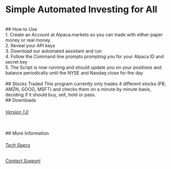 # Simple Automated Investing for All

<br>
## How to Use
<br>
1. Create an Account at Alpaca.markets so you can trade with either paper money or real money. <br>
2. Reveal your API keys<br>
3. Download our automated assistant and run <br>
4. Follow the Command line prompts prompting you for your Alpaca ID and secret key <br>
5. The Script is now running and should update you on your positions and balance periodically until the NYSE and Nasdaq close for the day <br>
<br>
## Stocks Traded
This program currently only trades 4 different stocks (FB, AMZN, GOOG, MSFT) and checks them on a minute by minute basis, deciding if it should buy, sell, hold or pass. 
<br>
## Downloads
<h6> <a href="dist/StockBot.exe">Version 1.0</a> </h6>
<br>
## More Information
<h6> <a href="TechnologySpecs.md">Tech Specs</a> </h6>
<h6> <a href="Support.md">Contact Support</a>   </h6>
